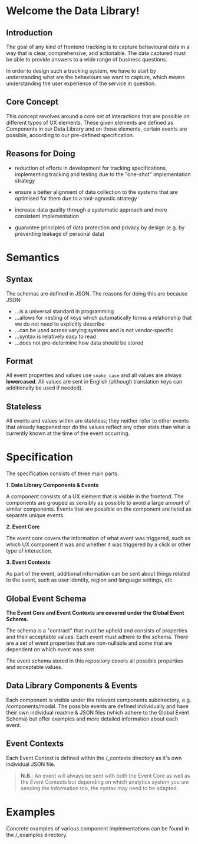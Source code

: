# Welcome the Data Library!
## Introduction
The goal of any kind of frontend tracking is to capture behavioural data in a way that is clear, comprehensive, and actionable. The data captured must be able to provide answers to a wide range of business questions.

In order to design such a tracking system, we have to start by understanding what are the behaviours we want to capture, which means understanding the user experience of the service in question.

## Core Concept
This concept revolves around a core set of interactions that are possible on different types of UX elements. These given elements are defined as Components in our Data Library and on these elements, certain events are possible, according to our pre-defined specification.

## Reasons for Doing
- reduction of efforts in development for tracking specifications, implementing tracking and testing due to the "one-shot" implementation strategy

- ensure a better alignment of data collection to the systems that are optimised for them due to a tool-agnostic strategy

- increase data quality through a systematic approach and more consistent implementation

- guarantee principles of data protection and privacy by design (e.g. by preventing leakage of personal data)

# Semantics
## Syntax
The schemas are defined in JSON. The reasons for doing this are because JSON:

- …is a universal standard in programming
- …allows for nesting of keys which automatically forms a relationship that we do not need to explicitly describe
- …can be used across varying systems and is not vendor-specific
- …syntax is relatively easy to read
- …does not pre-determine how data should be stored

## Format
All event properties and values use `snake_case` and all values are always **lowercased**. All values are sent in English (although translation keys can additionally be used if needed).

## Stateless
All events and values within are stateless; they neither refer to other events that already happened nor do the values reflect any other state than what is currently known at the time of the event occurring.

# Specification
The specification consists of three main parts:

**1. Data Library Components & Events**

A component consists of a UX element that is visible in the frontend. The components are grouped as sensibly as possible to avoid a large amount of similar components. Events that are possible on the component are listed as separate unique events.

**2. Event Core**

The event core covers the information of what event was triggered, such as which UX component it was and whether it was triggered by a click or other type of interaction.

**3. Event Contexts**

As part of the event, additional information can be sent about things related to the event, such as user identity, region and language settings, etc.

## Global Event Schema
**The Event Core and Event Contexts are covered under the Global Event Schema.**

The schema is a "contract" that must be upheld and consists of properties and their acceptable values. Each event must adhere to the schema. There are a set of event properties that are non-nullable and some that are dependent on which event was sent. 

The event schema stored in this repository covers all possible properties and acceptable values.

## Data Library Components & Events
Each component is visible under the relevant components subdirectory, e.g. /components/modal. The possible events are defined individually and have their own individual readme & JSON files (which adhere to the Global Event Schema) but offer examples and more detailed information about each event.

## Event Contexts
Each Event Context is defined within the /_contexts directory as it's own individual JSON file. 
> **N.B.**: An event will always be sent with both the Event Core as well as the Event Contexts but depending on which analytics system you are sending the information too, the syntax may need to be adapted.

# Examples
Concrete examples of various component implementations can be found in the /_examples directory.